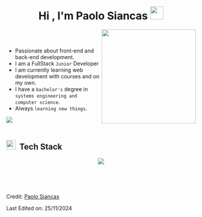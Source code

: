 <h1 align="center"><b>Hi , I'm Paolo Siancas </b><img src="https://media.giphy.com/media/hvRJCLFzcasrR4ia7z/giphy.gif" width="35"></h1>


<picture> <img align="right" src="https://github.com/7oSkaaa/7oSkaaa/blob/main/Images/Right_Side.gif?raw=true" width = 250px></picture>

<br><br>

- Passionate about front-end and back-end development.
- I am a FullStack `Junior` Developer
- I am currently learning web development with courses and on my own.
- I have a `bachelor's` degree in `systems engineering and computer science`.
- Always `learning new things`.
  <br>

<img src="https://user-images.githubusercontent.com/73097560/115834477-dbab4500-a447-11eb-908a-139a6edaec5c.gif"><br><br>

## <img src="https://media2.giphy.com/media/QssGEmpkyEOhBCb7e1/giphy.gif?cid=ecf05e47a0n3gi1bfqntqmob8g9aid1oyj2wr3ds3mg700bl&rid=giphy.gif" width ="25"><b> &nbsp;Tech Stack</b>

<p align="center">
  <a href="https://skillicons.dev">
    <img src="https://skillicons.dev/icons?i=windows,linux,bash,git,github,gitlab,html,css,bootstrap,tailwind,ts,js,angular,react,figma,firebase,java,spring,kotlin,androidstudio,pycharm,py,fastapi,nodejs,postgres,mysql,postman,vscode,idea,discord&perline=14" />
  </a>
</p>

##

<br>
<br>

Credit: [Paolo Siancas](https://github.com/SHIM3Z)

Last Edited on: 25/11/2024
